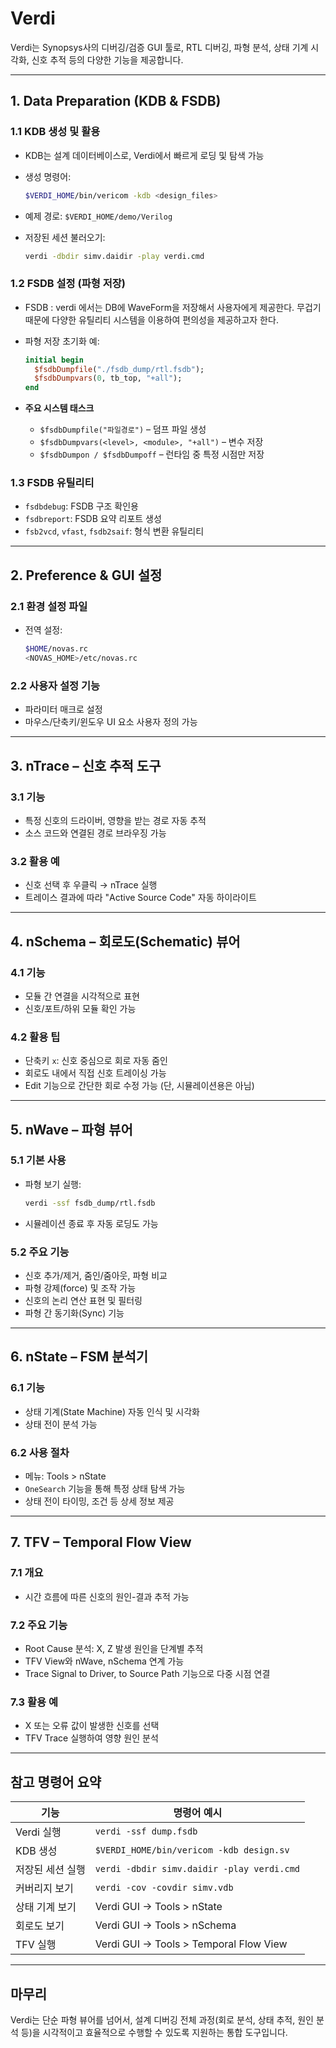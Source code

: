 # Verdi 

Verdi는 Synopsys사의 디버깅/검증 GUI 툴로, RTL 디버깅, 파형 분석, 상태 기계 시각화, 신호 추적 등의 다양한 기능을 제공합니다.

---

## 1. Data Preparation (KDB & FSDB)

### 1.1 KDB 생성 및 활용
- KDB는 설계 데이터베이스로, Verdi에서 빠르게 로딩 및 탐색 가능
- 생성 명령어:
  ```bash
  $VERDI_HOME/bin/vericom -kdb <design_files>
  ```
- 예제 경로: `$VERDI_HOME/demo/Verilog`

- 저장된 세션 불러오기:
  ```bash
  verdi -dbdir simv.daidir -play verdi.cmd
  ```

### 1.2 FSDB 설정 (파형 저장)

- FSDB : verdi 에서는 DB에 WaveForm을 저장해서 사용자에게 제공한다. 무겁기 때문에 다양한 유틸리티 시스템을 이용하여 편의성을 제공하고자 한다.

- 파형 저장 초기화 예:
  ```systemverilog
  initial begin
    $fsdbDumpfile("./fsdb_dump/rtl.fsdb");
    $fsdbDumpvars(0, tb_top, "+all");
  end
  ```

- **주요 시스템 태스크**
  - `$fsdbDumpfile("파일경로")` – 덤프 파일 생성
  - `$fsdbDumpvars(<level>, <module>, "+all")` – 변수 저장
  - `$fsdbDumpon / $fsdbDumpoff` – 런타임 중 특정 시점만 저장

### 1.3 FSDB 유틸리티
- `fsdbdebug`: FSDB 구조 확인용
- `fsdbreport`: FSDB 요약 리포트 생성
- `fsb2vcd`, `vfast`, `fsdb2saif`: 형식 변환 유틸리티

---

## 2. Preference & GUI 설정

### 2.1 환경 설정 파일
- 전역 설정:  
  ```bash
  $HOME/novas.rc
  <NOVAS_HOME>/etc/novas.rc
  ```

### 2.2 사용자 설정 기능
- 파라미터 매크로 설정
- 마우스/단축키/윈도우 UI 요소 사용자 정의 가능

---

## 3. nTrace – 신호 추적 도구

### 3.1 기능
- 특정 신호의 드라이버, 영향을 받는 경로 자동 추적
- 소스 코드와 연결된 경로 브라우징 가능

### 3.2 활용 예
- 신호 선택 후 우클릭 → nTrace 실행
- 트레이스 결과에 따라 "Active Source Code" 자동 하이라이트

---

## 4. nSchema – 회로도(Schematic) 뷰어

### 4.1 기능
- 모듈 간 연결을 시각적으로 표현
- 신호/포트/하위 모듈 확인 가능

### 4.2 활용 팁
- 단축키 `x`: 신호 중심으로 회로 자동 줌인
- 회로도 내에서 직접 신호 트레이싱 가능
- Edit 기능으로 간단한 회로 수정 가능 (단, 시뮬레이션용은 아님)

---

## 5. nWave – 파형 뷰어

### 5.1 기본 사용
- 파형 보기 실행:
  ```bash
  verdi -ssf fsdb_dump/rtl.fsdb
  ```
- 시뮬레이션 종료 후 자동 로딩도 가능

### 5.2 주요 기능
- 신호 추가/제거, 줌인/줌아웃, 파형 비교
- 파형 강제(force) 및 조작 가능
- 신호의 논리 연산 표현 및 필터링
- 파형 간 동기화(Sync) 기능

---

## 6. nState – FSM 분석기

### 6.1 기능
- 상태 기계(State Machine) 자동 인식 및 시각화
- 상태 전이 분석 가능

### 6.2 사용 절차
- 메뉴: Tools > nState
- `OneSearch` 기능을 통해 특정 상태 탐색 가능
- 상태 전이 타이밍, 조건 등 상세 정보 제공

---

## 7. TFV – Temporal Flow View

### 7.1 개요
- 시간 흐름에 따른 신호의 원인-결과 추적 가능

### 7.2 주요 기능
- Root Cause 분석: X, Z 발생 원인을 단계별 추적
- TFV View와 nWave, nSchema 연계 가능
- Trace Signal to Driver, to Source Path 기능으로 다중 시점 연결

### 7.3 활용 예
- X 또는 오류 값이 발생한 신호를 선택
- TFV Trace 실행하여 영향 원인 분석

---

## 참고 명령어 요약

| 기능 | 명령어 예시 |
|------|-------------|
| Verdi 실행 | `verdi -ssf dump.fsdb` |
| KDB 생성 | `$VERDI_HOME/bin/vericom -kdb design.sv` |
| 저장된 세션 실행 | `verdi -dbdir simv.daidir -play verdi.cmd` |
| 커버리지 보기 | `verdi -cov -covdir simv.vdb` |
| 상태 기계 보기 | Verdi GUI → Tools > nState |
| 회로도 보기 | Verdi GUI → Tools > nSchema |
| TFV 실행 | Verdi GUI → Tools > Temporal Flow View |

---

## 마무리

Verdi는 단순 파형 뷰어를 넘어서, 설계 디버깅 전체 과정(회로 분석, 상태 추적, 원인 분석 등)을 시각적이고 효율적으로 수행할 수 있도록 지원하는 통합 도구입니다.